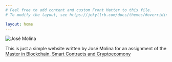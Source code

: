 ```yaml
---
# Feel free to add content and custom Front Matter to this file.
# To modify the layout, see https://jekyllrb.com/docs/themes/#overriding-theme-defaults

layout: home
---
```




![José Molina](https://avatars0.githubusercontent.com/u/2722756?s=400&v=4)

This is just a simple website written by José Molina for an assignment of the [Master in Blockchain, Smart Contracts and Cryptoecomony][master]


[master]: https://www.masterethereum.com/

